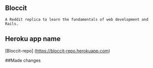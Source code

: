 ## Bloccit
```
A Reddit replica to learn the fundamentals of web development and Rails.
```
## Heroku app name
[Bloccit-repo] (https://bloccit-repo.herokuapp.com)

##Made changes
